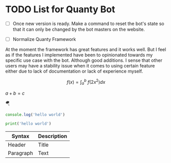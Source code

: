 # TODO List for Quanty Bot

- [ ] Once new version is ready. Make a command to reset the bot's state so that it can only be changed by the bot masters on the website.

- [ ] Normalize Quanty Framework

At the moment the framework has great features and it works well. But I feel as if the features I implemented have been to opinionated towards my specific use case with the bot. Although good additions. I sense that other users may have a stability issue when it comes to using certain feature either due to lack of documentation or lack of experience myself.

$$
f(x) = \int_a^b\ f(2x^2) dx
$$

$a + b = c$

:parachute:

```ts
console.log('hello world')
```

```python
print('hello world')
```

| Syntax    | Description |
| --------- | ----------- |
| Header    | Title       |
| Paragraph | Text        |

